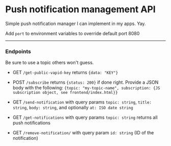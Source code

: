 # Push notification management API

Simple push notification manager I can implement in my apps. Yay.

Add `port` to environment variables to override default port 8080

---

### Endpoints

Be sure to use a topic others won't guess.

-   GET `/get-public-vapid-key` returns `{data: "KEY"}`
-   POST `/subscribe` returns `{status: 200}` if done right. Provide a JSON body with the following: `{topic: "my-topic-name", subscription: {JS subscription object, see frontend/index.html}}`

-   GET `/send-notification` with query params `topic: string`, `title: string`, `body: string`, and optionally `at: ISO date string`
-   GET `/get-notifications` with query params `topic: string` returns all push notifications
-   GET `/remove-notification/` with query param `id: string` (ID of the notification)
